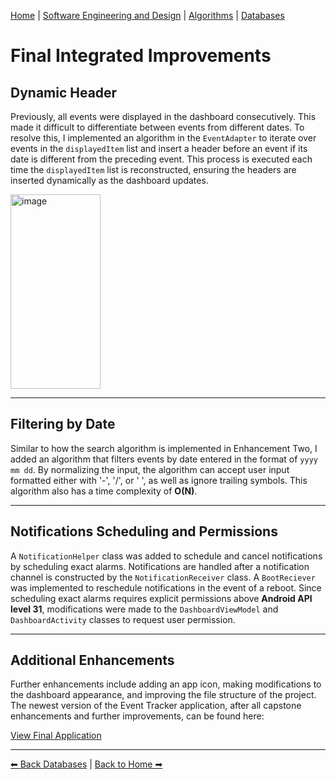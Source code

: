[Home](../index.md) | [Software Engineering and Design](./software-engineering.md) | [Algorithms](./algorithms.md) | [Databases](./databases.md)
# Final Integrated Improvements

## Dynamic Header
Previously, all events were displayed in the dashboard consecutively. This made it difficult to differentiate between events from different dates. To resolve this, I implemented an algorithm in the `EventAdapter` to iterate over events in the `displayedItem` list and insert a header before an event if its date is different from the preceding event. This process is executed each time the `displayedItem` list is reconstructed, ensuring the headers are inserted dynamically as the dashboard updates.

<img width="144" height="311" alt="image" src="https://github.com/user-attachments/assets/af2f28eb-7028-4dd8-9311-b831eedeac40" />

---

## Filtering by Date

Similar to how the search algorithm is implemented in Enhancement Two, I added an algorithm that filters events by date entered in the format of `yyyy mm dd`. By normalizing the input, the algorithm can accept user input formatted either with '-', '/', or ' ', as well as ignore trailing symbols. This algorithm also has a time complexity of **O(N)**. 

---

## Notifications Scheduling and Permissions

A `NotificationHelper` class was added to schedule and cancel notifications by scheduling exact alarms. Notifications are handled after a notification channel is constructed by the `NotificationReceiver` class. A `BootReciever` was implemented to reschedule notifications in the event of a reboot. Since scheduling exact alarms requires explicit permissions above **Android API level 31**, modifications were made to the `DashboardViewModel` and `DashboardActivity` classes to request user permission. 

---

## Additional Enhancements

Further enhancements include adding an app icon, making modifications to the dashboard appearance, and improving the file structure of the project. The newest version of the Event Tracker application, after all capstone enhancements and further improvements, can be found here:

[View Final Application](https://github.com/atsh-omlet/EventTracker/tree/main/app/src/main/java/com/cs360/eventtrackeratsushi)

---


[⬅ Back Databases](./databases.md) | [Back to Home ➡ ](../index.md)
